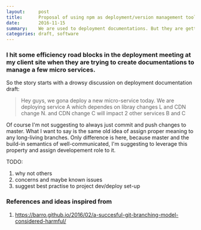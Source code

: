 ```yaml
---
layout:     post
title:      Proposal of using npm as deployment/version management tool
date:       2016-11-15
summary:    We are used to deployment documentations. But they are getting harder to track with micro services and continous delivery, here I'm proposing to use artifacts vault (npm in this case) as deployment documentation and version management.
categories: draft, software
---
```


### I hit some efficiency road blocks in the deployment meeting at my client site when they are trying to create documentations to manage a few micro services.

So the story starts with a drowsy discussion on deployment documentation draft:

>Hey guys, we gona deploy a new micro-service today. We are deploying service A which dependes on libray changes L and CDN change N. and CDN change C will impact 2 other services B and C


Of course I'm not suggesting to always just commit and push changes to master. What I want to say is the same old idea of assign proper meaning to any long-living branches. Only difference is here, because master and the build-in semantics of well-communicated, I'm suggesting to leverage this property and assign developement role to it.

TODO:

1. why not others
2. concerns and maybe known issues
3. suggest best practise to project dev/deploy set-up

### References and ideas inspired from
1. https://barro.github.io/2016/02/a-succesful-git-branching-model-considered-harmful/
